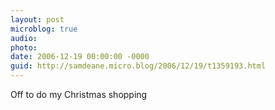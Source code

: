 ```yaml
---
layout: post
microblog: true
audio: 
photo: 
date: 2006-12-19 00:00:00 -0000
guid: http://samdeane.micro.blog/2006/12/19/t1359193.html
---
```

Off to do my Christmas shopping
